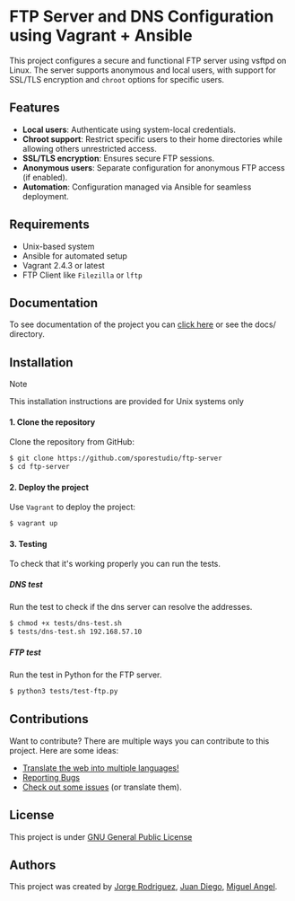 # FTP Server and DNS Configuration using Vagrant + Ansible

This project configures a secure and functional FTP server using vsftpd on Linux. The server supports anonymous and local users, with support for SSL/TLS encryption and `chroot` options for specific users.

## Features

- **Local users**: Authenticate using system-local credentials.
- **Chroot support**: Restrict specific users to their home directories while allowing others unrestricted access.
- **SSL/TLS encryption**: Ensures secure FTP sessions.
- **Anonymous users**: Separate configuration for anonymous FTP access (if enabled).
- **Automation**: Configuration managed via Ansible for seamless deployment.

## Requirements

- Unix-based system
- Ansible for automated setup
- Vagrant 2.4.3 or latest
- FTP Client like `Filezilla` or `lftp`

## Documentation

To see documentation of the project you can [click here](https://github.com/sporestudio/ftp-server/blob/main/docs/README.md) or see the docs/ directory.

## Installation

> [!NOTE]
> This installation instructions are provided for Unix systems only

#### 1. Clone the repository

Clone the repository from GitHub:

```bash
$ git clone https://github.com/sporestudio/ftp-server
$ cd ftp-server
```

#### 2. Deploy the project

Use `Vagrant` to deploy the project:

```bash
$ vagrant up
```

#### 3. Testing

To check that it's working properly you can run the tests.

##### DNS test

Run the test to check if the dns server can resolve the addresses.

```bash
$ chmod +x tests/dns-test.sh
$ tests/dns-test.sh 192.168.57.10
```

##### FTP test

Run the test in Python for the FTP server.

```bash
$ python3 tests/test-ftp.py
```

## Contributions

Want to contribute? There are multiple ways you can contribute to this project. Here are some ideas:

* [Translate the web into multiple languages!](/docs/CONTRIBUTING.md#translations)
* [Reporting Bugs](/docs/CONTRIBUTING.md#reporting-bugs) 
* [Check out some issues](https://github.com/sporestudio/ftp-server/issues) (or translate them).

## License

This project is under [GNU General Public License](./LICENSE)

## Authors

This project was created by [Jorge Rodriguez](https://github.com/sporestudio), [Juan Diego](https://github.com/JuanDiego1406), [Miguel Angel](https://github.com/leogamer644).
